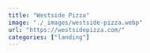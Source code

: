 ```yaml
---
title: "Westside Pizza"
image: "./_images/westside-pizza.webp"
url: "https://westsidepizza.com/"
categories: ["landing"]
---
```

